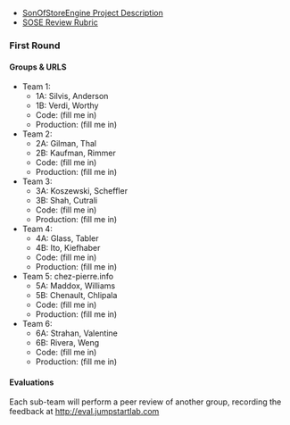 * [SonOfStoreEngine Project Description](http://tutorials.jumpstartlab.com/projects/son_of_store_engine.html)
* [SOSE Review Rubric](http://tutorials.jumpstartlab.com/projects/son_of_store_engine_code_review_rubric.html)

### First Round

#### Groups & URLS

* Team 1:
  * 1A: Silvis, Anderson
  * 1B: Verdi, Worthy
  * Code: (fill me in)
  * Production: (fill me in)
* Team 2:
  * 2A: Gilman, Thal
  * 2B: Kaufman, Rimmer
  * Code: (fill me in)
  * Production: (fill me in)
* Team 3:
  * 3A: Koszewski, Scheffler
  * 3B: Shah, Cutrali
  * Code: (fill me in)
  * Production: (fill me in)
* Team 4:
  * 4A: Glass, Tabler
  * 4B: Ito, Kiefhaber
  * Code: (fill me in)
  * Production: (fill me in)
* Team 5: chez-pierre.info
  * 5A: Maddox, Williams
  * 5B: Chenault, Chlipala
  * Code: (fill me in)
  * Production: (fill me in)
* Team 6:
  * 6A: Strahan, Valentine
  * 6B: Rivera, Weng
  * Code: (fill me in)
  * Production: (fill me in)

#### Evaluations

Each sub-team will perform a peer review of another group, recording the feedback at http://eval.jumpstartlab.com
